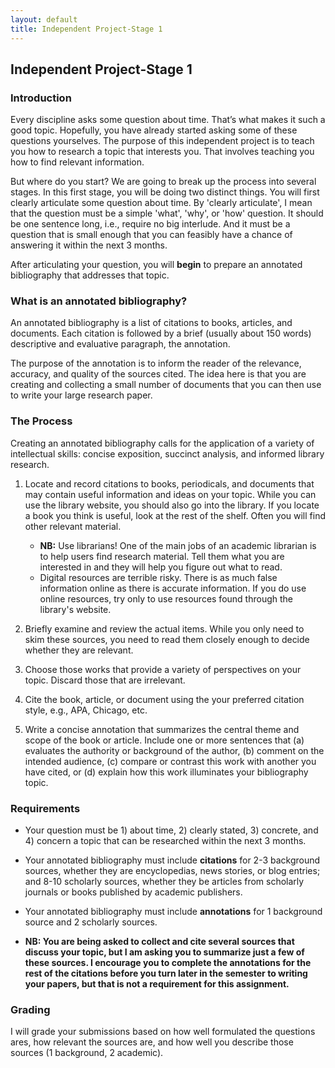 ```yaml
---
layout: default
title: Independent Project-Stage 1
---
```


## Independent Project-Stage 1


### Introduction
Every discipline asks some question about time. That’s what makes it such a good topic. Hopefully, you have already started asking some of these questions yourselves. The purpose of this independent project is to teach you how to research a topic that interests you. That involves teaching you how to find relevant information.  

But where do you start? We are going to break up the process into several stages. In this first stage, you will be doing two distinct things. You will first clearly articulate some question about time. By 'clearly articulate', I mean that the question must be a simple 'what', 'why', or 'how' question. It should be one sentence long, i.e., require no big interlude. And it must be a question that is small enough that you can feasibly have a chance of answering it within the next 3 months. 

After articulating your question, you will **begin** to prepare an annotated bibliography that addresses that topic. 

### What is an annotated bibliography? 

An annotated bibliography is a list of citations to books, articles, and documents. Each citation is followed by a brief (usually about 150 words) descriptive and evaluative paragraph, the annotation. 

The purpose of the annotation is to inform the reader of the relevance, accuracy, and quality of the sources cited. The idea here is that you are creating and collecting a small number of documents that you can then use to write your large research paper.

### The Process 

Creating an annotated bibliography calls for the application of a variety of intellectual skills: concise exposition, succinct analysis, and informed library research.

1.  Locate and record citations to books, periodicals, and
    documents that may contain useful information and ideas on
    your topic. While you can use the library website, you should also go into the library. If you locate a book you think is useful, look at
    the rest of the shelf. Often you will find other
    relevant material.
    - **NB:** Use librarians! One of the main jobs of an academic librarian is to help users find research material. Tell them what you are interested in and they will help you figure out what to read.
    - Digital resources are terrible risky. There is as much false information online as there is accurate information. If you do use online resources, try only to use resources found through the library's website. 

2.  Briefly examine and review the actual items. While you only
    need to skim these sources, you need to read them closely enough to
    decide whether they are relevant.</span>

3.  <span>Choose those works that provide a variety of perspectives on
    your topic. Discard those that are irrelevant.</span>

4.  <span>Cite the book, article, or document using the your preferred
    citation style, e.g., APA, Chicago, etc.</span>

5.  <span>Write a concise annotation that summarizes the central theme
    and scope of the book or article. Include one or more sentences
    that (a) evaluates the authority or background of the author, (b)
    comment on the intended audience, (c) compare or contrast this work
    with another you have cited, or (d) explain how this work
    illuminates your bibliography topic.</span>

### Requirements 

+ Your question must be 1) about time, 2) clearly stated, 3) concrete, and 4) concern a topic that can be researched within the next 3 months.

+ Your annotated bibliography must include **citations**  for
2-3 background sources, whether they are encyclopedias, news stories, or blog entries; and 8-10 scholarly sources, whether they be articles from scholarly journals or books published by academic publishers.

+ Your annotated bibliography must include **annotations** for 1 background source and 2 scholarly sources.

+ **NB: You are being asked to collect and cite several sources that discuss your topic, but I am asking you to summarize just a few of these sources. I encourage you to complete the annotations for the rest of the citations before you turn later in the semester to writing your papers, but that is not a requirement for this assignment.** 

### Grading

I will grade your submissions based on how well formulated the questions ares, how relevant the sources are, and how well you describe those sources (1 background, 2 academic).
